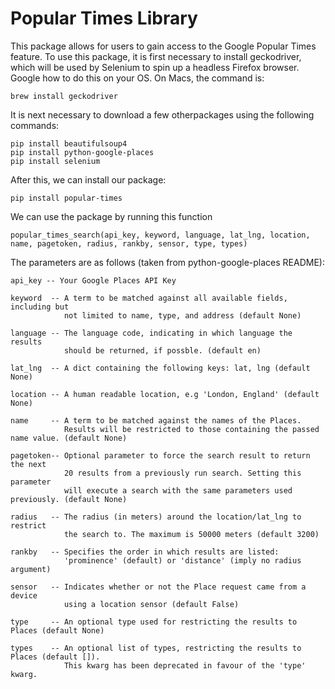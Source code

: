 # Popular Times Library

This package allows for users to gain access to the Google Popular Times feature. To use this package, it is first necessary to install geckodriver, which will be used by Selenium to spin up a headless Firefox browser. Google how to do this on your OS. On Macs, the command is: 
```
brew install geckodriver
```

It is next necessary to download a few otherpackages using the following commands: 

```
pip install beautifulsoup4
pip install python-google-places
pip install selenium
```

After this, we can install our package: 
```
pip install popular-times
```

We can use the package by running this function
```
popular_times_search(api_key, keyword, language, lat_lng, location, name, pagetoken, radius, rankby, sensor, type, types)
```

The parameters are as follows (taken from python-google-places README): 
```
api_key -- Your Google Places API Key 

keyword  -- A term to be matched against all available fields, including but
            not limited to name, type, and address (default None)

language -- The language code, indicating in which language the results
            should be returned, if possble. (default en)

lat_lng  -- A dict containing the following keys: lat, lng (default None)

location -- A human readable location, e.g 'London, England' (default None)

name     -- A term to be matched against the names of the Places.
            Results will be restricted to those containing the passed name value. (default None)

pagetoken-- Optional parameter to force the search result to return the next
            20 results from a previously run search. Setting this parameter
            will execute a search with the same parameters used previously. (default None)

radius   -- The radius (in meters) around the location/lat_lng to restrict
            the search to. The maximum is 50000 meters (default 3200)

rankby   -- Specifies the order in which results are listed:
            'prominence' (default) or 'distance' (imply no radius argument)

sensor   -- Indicates whether or not the Place request came from a device
            using a location sensor (default False)

type     -- An optional type used for restricting the results to Places (default None)

types    -- An optional list of types, restricting the results to Places (default []).
            This kwarg has been deprecated in favour of the 'type' kwarg.
```